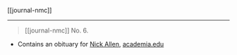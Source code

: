 [[journal-nmc]]
***

> [[journal-nmc]] No. 6.



- Contains an obituary for [Nick Allen](allen-n), [academia.edu](https://www.academia.edu/82055340/NMC_no_6)
